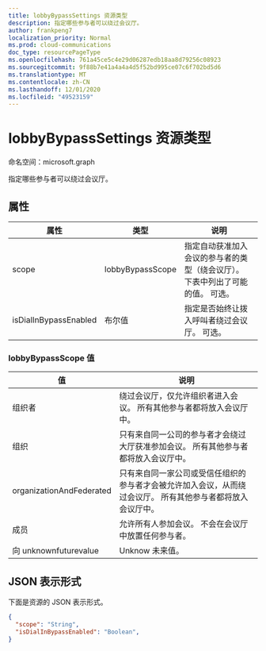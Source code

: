 ```yaml
---
title: lobbyBypassSettings 资源类型
description: 指定哪些参与者可以绕过会议厅。
author: frankpeng7
localization_priority: Normal
ms.prod: cloud-communications
doc_type: resourcePageType
ms.openlocfilehash: 761a45ce5c4e29d06287edb18aa8d79256c08923
ms.sourcegitcommit: 9f88b7e41a4a4a4d5f52bd995ce07c6f702bd5d6
ms.translationtype: MT
ms.contentlocale: zh-CN
ms.lasthandoff: 12/01/2020
ms.locfileid: "49523159"
---
```

# <a name="lobbybypasssettings-resource-type"></a>lobbyBypassSettings 资源类型

命名空间：microsoft.graph

指定哪些参与者可以绕过会议厅。

## <a name="properties"></a>属性

| 属性              | 类型             | 说明                                                                                                                                                          |
| --------------------- | ---------------- | -------------------------------------------------------------------------------------------------------------------------------------------------------------------- |
| scope                 | lobbyBypassScope | 指定自动获准加入会议的参与者的类型（绕会议厅）。 下表中列出了可能的值。 可选。 |
| isDialInBypassEnabled | 布尔值          | 指定是否始终让拨入呼叫者绕过会议厅。 可选。                                                                                   |

### <a name="lobbybypassscope-values"></a>lobbyBypassScope 值

| 值                    | 说明                                                                                                                                                                     |
| ------------------------ | ------------------------------------------------------------------------------------------------------------------------------------------------------------------------------- |
| 组织者                | 绕过会议厅，仅允许组织者进入会议。 所有其他参与者都将放入会议厅中。                                                   |
| 组织             | 只有来自同一公司的参与者才会绕过大厅获准参加会议。 所有其他参与者都将放入会议厅中。                         |
| organizationAndFederated | 只有来自同一家公司或受信任组织的参与者才会被允许加入会议，从而绕过会议厅。 所有其他参与者都将放入会议厅中。 |
| 成员                 | 允许所有人参加会议。 不会在会议厅中放置任何参与者。                                                                                         |
| 向 unknownfuturevalue       | Unknow 未来值。                                                                                                                                                            |

## <a name="json-representation"></a>JSON 表示形式

下面是资源的 JSON 表示形式。

<!-- {
  "blockType": "resource",
  "optionalProperties": [],
  "@odata.type": "microsoft.graph.lobbyBypassSettings"
}-->
```json
{
  "scope": "String",
  "isDialInBypassEnabled": "Boolean",
}
```

<!-- uuid: 8fcb5dbc-d5aa-4681-8e31-b001d5168d79
2015-10-25 14:57:30 UTC -->
<!--
{
  "type": "#page.annotation",
  "description": "lobbyBypassSettings resource",
  "keywords": "",
  "section": "documentation",
  "tocPath": "",
  "suppressions": []
}
-->
